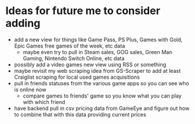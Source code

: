 # Ideas for future me to consider adding

- add a new view for things like Game Pass, PS Plus, Games with Gold, Epic Games free games of the week, etc data
  - maybe even try to pull in Steam sales, GOG sales, Green Man Gaming, Nintendo Switch Online, etc data
- possibly add a video games new view using RSS or something
- maybe revisit my web scraping idea from GS-Scraper to add at least Craiglist scraping for local used games acquisitions
- pull in friends statuses from the various game apps so you can see who is online now
    - compare games to friends' game so you know what you can play with which friend
- have backend pull in csv pricing data from GameEye and figure out how to combine that with this data providing current prices